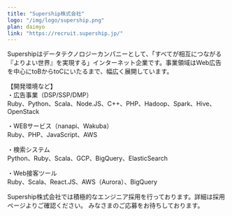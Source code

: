 ```yaml
---
title: "Supership株式会社"
logo: "/img/logo/supership.png"
plan: daimyo
link: "https://recruit.supership.jp/"
---
```


Supershipはデータテクノロジーカンパニーとして、「すべてが相互につながる『よりよい世界』を実現する」インターネット企業です。事業領域はWeb広告を中心にtoBからtoCにいたるまで、幅広く展開しています。

【開発環境など】  
・広告事業（DSP/SSP/DMP）  
Ruby、Python、Scala、Node.JS、C++、PHP、Hadoop、Spark、Hive、OpenStack

・WEBサービス（nanapi、Wakuba）  
Ruby、PHP、JavaScript、AWS

・検索システム  
Python、Ruby、Scala、GCP、BigQuery、ElasticSearch

・Web接客ツール  
Ruby、Scala、React.JS、AWS（Aurora）、BigQuery

Supership株式会社では積極的なエンジニア採用を行っております。詳細は採用ページよりご確認ください。 みなさまのご応募をお待ちしております。